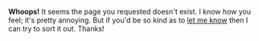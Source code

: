 <!--
Title: Four Oh Four :(
Template: 404
-->

**Whoops!** It seems the page you requested doesn't exist. I know how you feel; it's pretty annoying. But if you'd be so kind as to [let me know](mailto:dcgauld@gmail.com) then I can try to sort it out. Thanks!